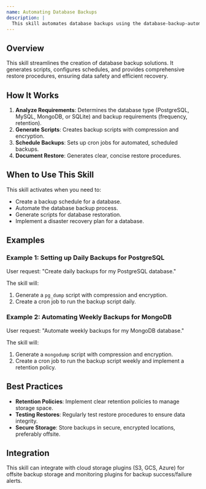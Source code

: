 ```yaml
---
name: Automating Database Backups
description: |
  This skill automates database backups using the database-backup-automator plugin. It creates scripts for scheduled backups, compression, encryption, and restore procedures across PostgreSQL, MySQL, MongoDB, and SQLite. Use this when the user requests database backup automation, disaster recovery planning, setting up backup schedules, or creating restore procedures. The skill is triggered by phrases like "create database backup", "automate database backups", "setup backup schedule", or "generate restore procedure".
---
```


## Overview

This skill streamlines the creation of database backup solutions. It generates scripts, configures schedules, and provides comprehensive restore procedures, ensuring data safety and efficient recovery.

## How It Works

1. **Analyze Requirements**: Determines the database type (PostgreSQL, MySQL, MongoDB, or SQLite) and backup requirements (frequency, retention).
2. **Generate Scripts**: Creates backup scripts with compression and encryption.
3. **Schedule Backups**: Sets up cron jobs for automated, scheduled backups.
4. **Document Restore**: Generates clear, concise restore procedures.

## When to Use This Skill

This skill activates when you need to:
- Create a backup schedule for a database.
- Automate the database backup process.
- Generate scripts for database restoration.
- Implement a disaster recovery plan for a database.

## Examples

### Example 1: Setting up Daily Backups for PostgreSQL

User request: "Create daily backups for my PostgreSQL database."

The skill will:
1. Generate a `pg_dump` script with compression and encryption.
2. Create a cron job to run the backup script daily.

### Example 2: Automating Weekly Backups for MongoDB

User request: "Automate weekly backups for my MongoDB database."

The skill will:
1. Generate a `mongodump` script with compression and encryption.
2. Create a cron job to run the backup script weekly and implement a retention policy.

## Best Practices

- **Retention Policies**: Implement clear retention policies to manage storage space.
- **Testing Restores**: Regularly test restore procedures to ensure data integrity.
- **Secure Storage**: Store backups in secure, encrypted locations, preferably offsite.

## Integration

This skill can integrate with cloud storage plugins (S3, GCS, Azure) for offsite backup storage and monitoring plugins for backup success/failure alerts.
